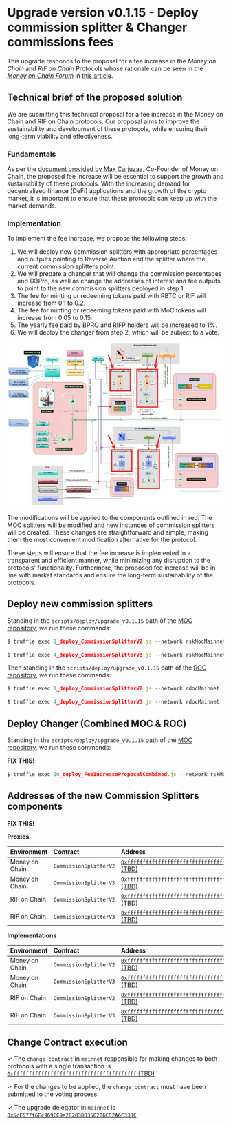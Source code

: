 # Upgrade version v0.1.15 - Deploy commission splitter & Changer commissions fees

This upgrade responds to the proposal for a fee increase in the *Money on Chain* and *RIF on Chain* Protocols whose rationale can be seen in the [*Money on Chain Forum*](https://forum.moneyonchain.com) in [this article](http://bit.ly/3ZB4HlP).


## Technical brief of the proposed solution

We are submitting this technical proposal for a fee increase in the Money on Chain and RIF on Chain protocols. Our proposal aims to improve the sustainability and development of these protocols, while ensuring their long-term viability and effectiveness.


### **Fundamentals**

As per the [document provided by Max Carjuzaa](http://bit.ly/3ZB4HlP), Co-Founder of Money on Chain, the proposed fee increase will be essential to support the growth and sustainability of these protocols. With the increasing demand for decentralized finance (DeFi) applications and the growth of the crypto market, it is important to ensure that these protocols can keep up with the market demands.


### **Implementation**

To implement the fee increase, we propose the following steps:

1. We will deploy new commission splitters with appropriate percentages and outputs pointing to Reverse Auction and the splitter where the current commission splitters point.
2. We will prepare a changer that will change the commission percentages and (X)Pro, as well as change the addresses of interest and fee outputs to point to the new commission splitters deployed in step 1.
3. The fee for minting or redeeming tokens paid with RBTC or RIF will increase from 0.1 to 0.2.
4. The fee for minting or redeeming tokens paid with MoC tokens will increase from 0.05 to 0.15.
5. The yearly fee paid by BPRO and RIFP holders will be increased to 1%.
6. We will deploy the changer from step 2, which will be subject to a vote.

![dia-flow-changes.jpg](docs/images/dia-flow-changes.jpg)


The modifications will be applied to the components outlined in red. The MOC splitters will be modified and new instances of commission splitters will be created. These changes are straightforward and simple, making them the most convenient modification alternative for the protocol.

These steps will ensure that the fee increase is implemented in a transparent and efficient manner, while minimizing any disruption to the protocols' functionality. Furthermore, the proposed fee increase will be in line with market standards and ensure the long-term sustainability of the protocols.


## Deploy new commission splitters


Standing in the `scripts/deploy/upgrade_v0.1.15` path of the [MOC repository](https://github.com/money-on-chain/main-RBTC-contract), we run these commands:

```js
$ truffle exec 1_deploy_CommissionSplitterV2.js --network rskMocMainnet2
```

```js
$ truffle exec 4_deploy_CommissionSplitterV3.js --network rskMocMainnet2
```

Then standing in the `scripts/deploy/upgrade_v0.1.15` path of the [ROC repository](https://github.com/money-on-chain/RDOC-Contract), we run these commands:


```js
$ truffle exec 1_deploy_CommissionSplitterV2.js --network rdocMainnet
```

```js
$ truffle exec 4_deploy_CommissionSplitterV3.js --network rdocMainnet
```


## Deploy Changer (Combined MOC & ROC)


Standing in the `scripts/deploy/upgrade_v0.1.15` path of the [MOC repository](https://github.com/money-on-chain/main-RBTC-contract), we run these commands:

**FIX THIS!**

```js
$ truffle exec 10_deploy_FeeIncreaseProposalCombined.js --network rskMocMainnet2
```


## Addresses of the new Commission Splitters components

**FIX THIS!**


**Proxies**

|  Environment  |  Contract  |  Address |  
|:---|:---|:---|
|  Money on Chain  |  `CommissionSplitterV2`  | [`0xffffffffffffffffffffffffffffffffffffffff` (TBD)](https://explorer.rsk.co/address/0xffffffffffffffffffffffffffffffffffffffff?__ctab=Code) |
|  Money on Chain  |  `CommissionSplitterV3`  | [`0xffffffffffffffffffffffffffffffffffffffff` (TBD)](https://explorer.rsk.co/address/0xffffffffffffffffffffffffffffffffffffffff?__ctab=Code) |
|  RIF on Chain  |  `CommissionSplitterV2`  | [`0xffffffffffffffffffffffffffffffffffffffff` (TBD)](https://explorer.rsk.co/address/0xffffffffffffffffffffffffffffffffffffffff?__ctab=Code) |
|  RIF on Chain  |  `CommissionSplitterV3`  | [`0xffffffffffffffffffffffffffffffffffffffff` (TBD)](https://explorer.rsk.co/address/0xffffffffffffffffffffffffffffffffffffffff?__ctab=Code) |



**Implementations**

|  Environment  |  Contract  |  Address |  
|:---|:---|:---|
|  Money on Chain  |  `CommissionSplitterV2`  | [`0xffffffffffffffffffffffffffffffffffffffff` (TBD)](https://explorer.rsk.co/address/0xffffffffffffffffffffffffffffffffffffffff?__ctab=Code) |
|  Money on Chain  |  `CommissionSplitterV3`  | [`0xffffffffffffffffffffffffffffffffffffffff` (TBD)](https://explorer.rsk.co/address/0xffffffffffffffffffffffffffffffffffffffff?__ctab=Code) |
|  RIF on Chain  |  `CommissionSplitterV2`  | [`0xffffffffffffffffffffffffffffffffffffffff` (TBD)](https://explorer.rsk.co/address/0xffffffffffffffffffffffffffffffffffffffff?__ctab=Code) |
|  RIF on Chain  |  `CommissionSplitterV3`  | [`0xffffffffffffffffffffffffffffffffffffffff` (TBD)](https://explorer.rsk.co/address/0xffffffffffffffffffffffffffffffffffffffff?__ctab=Code) |



## Change Contract execution 

✓ The `change contract` in `mainnet` responsible for making changes to both protocols with a single transaction is [`0xffffffffffffffffffffffffffffffffffffffff` (TBD)](https://explorer.rsk.co/address/0xffffffffffffffffffffffffffffffffffffffff?__ctab=Code)

✓ For the changes to be applied, the `change contract` must have been submitted to the voting process.

✓ The upgrade delegator in `mainnet` is [`0x5cE577f6Ec969CE9a282838D350206C52A6F338C`](https://explorer.rsk.co/address/0x5cE577f6Ec969CE9a282838D350206C52A6F338C?__ctab=Code)